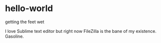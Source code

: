 # hello-world
getting the feet wet

I love Sublime text editor but right now FileZilla is the bane of my existence. Gasoline.
